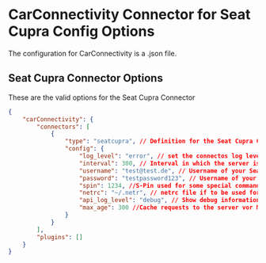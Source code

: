 

# CarConnectivity Connector for Seat Cupra Config Options
The configuration for CarConnectivity is a .json file.
## Seat Cupra Connector Options
These are the valid options for the Seat Cupra Connector
```json
{
    "carConnectivity": {
        "connectors": [
            {
                "type": "seatcupra", // Definition for the Seat Cupra Connector
                "config": {
                    "log_level": "error", // set the connectos log level
                    "interval": 300, // Interval in which the server is checked in seconds
                    "username": "test@test.de", // Username of your Seat/Cupra Account
                    "password": "testpassword123", // Username of your Seat/Cupra Account
                    "spin": 1234, //S-Pin used for some special commands like locking/unlocking
                    "netrc": "~/.netr", // netrc file if to be used for passwords
                    "api_log_level": "debug", // Show debug information regarding the API
                    "max_age": 300 //Cache requests to the server vor MAX_AGE seconds
                }
            }
        ],
        "plugins": []
    }
}
```